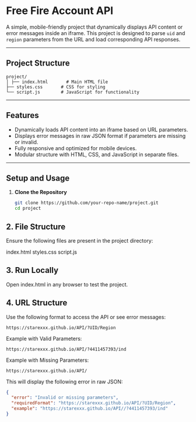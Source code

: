 # Free Fire Account API

A simple, mobile-friendly project that dynamically displays API content or error messages inside an iframe. This project is designed to parse `uid` and `region` parameters from the URL and load corresponding API responses.

---

## Project Structure
```
project/ 
│ ├── index.html       # Main HTML file 
├── styles.css       # CSS for styling 
└── script.js        # JavaScript for functionality
```
---

## Features

- Dynamically loads API content into an iframe based on URL parameters.
- Displays error messages in raw JSON format if parameters are missing or invalid.
- Fully responsive and optimized for mobile devices.
- Modular structure with HTML, CSS, and JavaScript in separate files.

---

## Setup and Usage

1. **Clone the Repository**  
   ```bash
   git clone https://github.com/your-repo-name/project.git
   cd project
   ```

## 2. File Structure
Ensure the following files are present in the project directory:

index.html
styles.css
script.js



## 3. Run Locally
Open index.html in any browser to test the project.


## 4. URL Structure
Use the following format to access the API or see error messages:

`https://starexxx.github.io/API/?UID/Region`

Example with Valid Parameters:

`https://starexxx.github.io/API/?4411457393/ind`

Example with Missing Parameters:

`https://starexxx.github.io/API/`

This will display the following error in raw JSON:
```json
{
  "error": "Invalid or missing parameters",
  "requiredFormat": "https://starexxx.github.io/API/?UID/Region",
  "example": "https://starexxx.github.io/API//?4411457393/ind"
}
